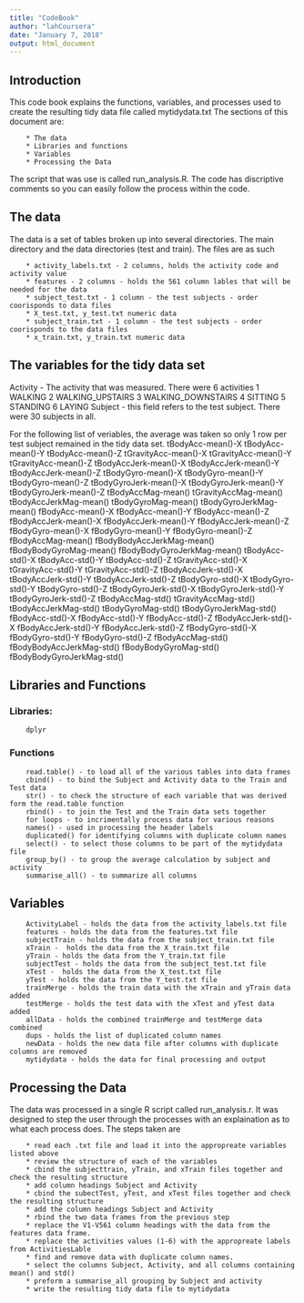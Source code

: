 ```yaml
---
title: "CodeBook"
author: "lahCoursera"
date: "January 7, 2018"
output: html_document
---
```


## Introduction
This code book explains the functions, variables, and processes used to create the resulting tidy data file called mytidydata.txt  The sections of this document are:

        * The data
        * Libraries and functions
        * Variables
        * Processing the Data
        
The script that was use is called run_analysis.R.  The code has discriptive comments so you can easily follow the process within the code.

## The data

The data is a set of tables broken up into several directories.  The main directory and the data directories (test and train).  The files are as such

        * activity_labels.txt - 2 columns, holds the activity code and activity value
        * features - 2 columns - holds the 561 column lables that will be needed for the data
        * subject_test.txt - 1 column - the test subjects - order coorisponds to data files
        * X_test.txt, y_test.txt numeric data 
        * subject_train.txt - 1 column - the test subjects - order coorisponds to the data files
        * x_train.txt, y_train.txt numeric data
        
## The variables for the tidy data set

Activity - The activity that was measured. There were 6 activities
        1  WALKING
        2  WALKING_UPSTAIRS
        3  WALKING_DOWNSTAIRS
        4  SITTING
        5  STANDING
        6  LAYING
Subject - this field refers to the test subject. There were 30 subjects in all.

For the following list of veriables, the average was taken so only 1 row per test subject remained in the tidy data set.
tBodyAcc-mean()-X
tBodyAcc-mean()-Y
tBodyAcc-mean()-Z
tGravityAcc-mean()-X
tGravityAcc-mean()-Y
tGravityAcc-mean()-Z
tBodyAccJerk-mean()-X
tBodyAccJerk-mean()-Y
tBodyAccJerk-mean()-Z
tBodyGyro-mean()-X
tBodyGyro-mean()-Y
tBodyGyro-mean()-Z
tBodyGyroJerk-mean()-X
tBodyGyroJerk-mean()-Y
tBodyGyroJerk-mean()-Z
tBodyAccMag-mean()
tGravityAccMag-mean()
tBodyAccJerkMag-mean()
tBodyGyroMag-mean()
tBodyGyroJerkMag-mean()
fBodyAcc-mean()-X
fBodyAcc-mean()-Y
fBodyAcc-mean()-Z
fBodyAccJerk-mean()-X
fBodyAccJerk-mean()-Y
fBodyAccJerk-mean()-Z
fBodyGyro-mean()-X
fBodyGyro-mean()-Y
fBodyGyro-mean()-Z
fBodyAccMag-mean()
fBodyBodyAccJerkMag-mean()
fBodyBodyGyroMag-mean()
fBodyBodyGyroJerkMag-mean()
tBodyAcc-std()-X
tBodyAcc-std()-Y
tBodyAcc-std()-Z
tGravityAcc-std()-X
tGravityAcc-std()-Y
tGravityAcc-std()-Z
tBodyAccJerk-std()-X
tBodyAccJerk-std()-Y
tBodyAccJerk-std()-Z
tBodyGyro-std()-X
tBodyGyro-std()-Y
tBodyGyro-std()-Z
tBodyGyroJerk-std()-X
tBodyGyroJerk-std()-Y
tBodyGyroJerk-std()-Z
tBodyAccMag-std()
tGravityAccMag-std()
tBodyAccJerkMag-std()
tBodyGyroMag-std()
tBodyGyroJerkMag-std()
fBodyAcc-std()-X
fBodyAcc-std()-Y
fBodyAcc-std()-Z
fBodyAccJerk-std()-X
fBodyAccJerk-std()-Y
fBodyAccJerk-std()-Z
fBodyGyro-std()-X
fBodyGyro-std()-Y
fBodyGyro-std()-Z
fBodyAccMag-std()
fBodyBodyAccJerkMag-std()
fBodyBodyGyroMag-std()
fBodyBodyGyroJerkMag-std()



## Libraries and Functions
### Libraries:
        dplyr
        
### Functions
        read.table() - to load all of the various tables into data frames
        cbind() - to bind the Subject and Activity data to the Train and Test data
        str() - to check the structure of each variable that was derived form the read.table function
        rbind() - to join the Test and the Train data sets together
        for loops - to incrimentally process data for various reasons
        names() - used in processing the header labels
        duplicated() for identifying columns with duplicate column names
        select() - to select those columns to be part of the mytidydata file
        group_by() - to group the average calculation by subject and activity
        summarise_all() - to summarize all columns

## Variables
        ActivityLabel - holds the data from the activity_labels.txt file
        features - holds the data from the features.txt file
        subjectTrain - holds the data from the subject_train.txt file
        xTrain -  holds the data from the X_train.txt file
        yTrain - holds the data from the Y_train.txt file
        subjectTest - holds the data from the subject_test.txt file
        xTest -  holds the data from the X_test.txt file
        yTest - holds the data from the Y_test.txt file
        trainMerge - holds the train data with the xTrain and yTrain data added
        testMerge - holds the test data with the xTest and yTest data added
        allData - holds the combined trainMerge and testMerge data combined
        dups - holds the list of duplicated column names
        newData - holds the new data file after columns with duplicate columns are removed
        mytidydata - holds the data for final processing and output

## Processing the Data
The data was processed in a single R script called run_analysis.r. It was designed to step the user through the processes with an explaination as to what each process does.  The steps taken are

        * read each .txt file and load it into the appropreate variables listed above
        * review the structure of each of the variables
        * cbind the subjecttrain, yTrain, and xTrain files together and check the resulting structure
        * add column headings Subject and Activity
        * cbind the subectTest, yTest, and xTest files together and check the resulting structure
        * add the column headings Subject and Activity
        * rbind the two data frames from the previous step
        * replace the V1-V561 column headings with the data from the features data frame.
        * replace the activities values (1-6) with the appropreate labels from ActivitiesLable 
        * find and remove data with duplicate column names.
        * select the columns Subject, Activity, and all columns containing mean() and std()
        * preform a summarise_all grouping by Subject and activity
        * write the resulting tidy data file to mytidydata
        